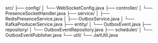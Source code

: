 src/
├── config/
│   └── WebSocketConfig.java
├── controller/
│   └── PresenceSocketHandler.java
├── service/
│   ├── RedisPresenceService.java
│   ├── OutboxService.java
│   └── KafkaProducerService.java
├── entity/
│   └── OutboxEvent.java
├── repository/
│   └── OutboxEventRepository.java
├── scheduler/
│   └── OutboxEventPublisher.java
└── util/
└── JwtUtil.java